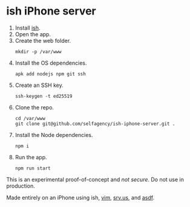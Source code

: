 # ish iPhone server

1. Install [ish](https://apps.apple.com/us/app/ish-shell/id1436902243).
2. Open the app.
3. Create the web folder.
   ```
   mkdir -p /var/www
   ```
4. Install the OS dependencies.
   ```
   apk add nodejs npm git ssh
   ```
5. Create an SSH key.
   ```
   ssh-keygen -t ed25519
   ```
6. Clone the repo.
   ```
   cd /var/www
   git clone git@github.com/selfagency/ish-iphone-server.git .
   ```
7. Install the Node dependencies.
   ```
   npm i
   ```
8. Run the app.
   ```
   npm run start
   ```

This is an experimental proof-of-concept and *not secure*. Do not use in production.

Made entirely on an iPhone using ish, [vim](https://www.vim.org/), [srv.us](https://github.com/pcarrier/srv.us), and [asdf](https://github.com/alsotang/asdf).

